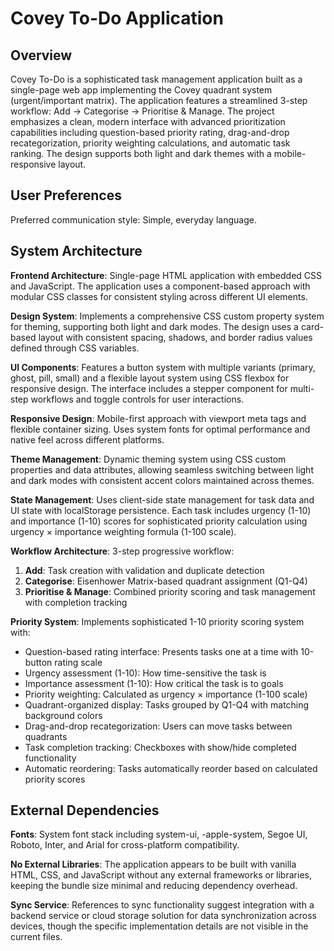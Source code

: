 # Covey To-Do Application

## Overview

Covey To-Do is a sophisticated task management application built as a single-page web app implementing the Covey quadrant system (urgent/important matrix). The application features a streamlined 3-step workflow: Add → Categorise → Prioritise & Manage. The project emphasizes a clean, modern interface with advanced prioritization capabilities including question-based priority rating, drag-and-drop recategorization, priority weighting calculations, and automatic task ranking. The design supports both light and dark themes with a mobile-responsive layout.

## User Preferences

Preferred communication style: Simple, everyday language.

## System Architecture

**Frontend Architecture**: Single-page HTML application with embedded CSS and JavaScript. The application uses a component-based approach with modular CSS classes for consistent styling across different UI elements.

**Design System**: Implements a comprehensive CSS custom property system for theming, supporting both light and dark modes. The design uses a card-based layout with consistent spacing, shadows, and border radius values defined through CSS variables.

**UI Components**: Features a button system with multiple variants (primary, ghost, pill, small) and a flexible layout system using CSS flexbox for responsive design. The interface includes a stepper component for multi-step workflows and toggle controls for user interactions.

**Responsive Design**: Mobile-first approach with viewport meta tags and flexible container sizing. Uses system fonts for optimal performance and native feel across different platforms.

**Theme Management**: Dynamic theming system using CSS custom properties and data attributes, allowing seamless switching between light and dark modes with consistent accent colors maintained across themes.

**State Management**: Uses client-side state management for task data and UI state with localStorage persistence. Each task includes urgency (1-10) and importance (1-10) scores for sophisticated priority calculation using urgency × importance weighting formula (1-100 scale).

**Workflow Architecture**: 3-step progressive workflow:
1. **Add**: Task creation with validation and duplicate detection
2. **Categorise**: Eisenhower Matrix-based quadrant assignment (Q1-Q4)
3. **Prioritise & Manage**: Combined priority scoring and task management with completion tracking

**Priority System**: Implements sophisticated 1-10 priority scoring system with:
- Question-based rating interface: Presents tasks one at a time with 10-button rating scale
- Urgency assessment (1-10): How time-sensitive the task is
- Importance assessment (1-10): How critical the task is to goals
- Priority weighting: Calculated as urgency × importance (1-100 scale)
- Quadrant-organized display: Tasks grouped by Q1-Q4 with matching background colors
- Drag-and-drop recategorization: Users can move tasks between quadrants
- Task completion tracking: Checkboxes with show/hide completed functionality
- Automatic reordering: Tasks automatically reorder based on calculated priority scores

## External Dependencies

**Fonts**: System font stack including system-ui, -apple-system, Segoe UI, Roboto, Inter, and Arial for cross-platform compatibility.

**No External Libraries**: The application appears to be built with vanilla HTML, CSS, and JavaScript without any external frameworks or libraries, keeping the bundle size minimal and reducing dependency overhead.

**Sync Service**: References to sync functionality suggest integration with a backend service or cloud storage solution for data synchronization across devices, though the specific implementation details are not visible in the current files.